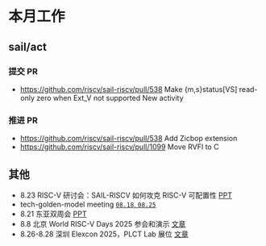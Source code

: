 # 本月工作

## sail/act

### 提交 PR
- <https://github.com/riscv/sail-riscv/pull/538> Make \{m,s\}status\[VS\] read-only zero when Ext_V not supported
New activity

### 推进 PR
- <https://github.com/riscv/sail-riscv/pull/538> Add Zicbop extension
- <https://github.com/riscv/sail-riscv/pull/1099> Move RVFI to C

## 其他

- 8.23 RISC-V 研讨会：SAIL-RISCV 如何攻克 RISC-V 可配置性 [PPT](https://github.com/trdthg/plct/blob/main/doc/sail/json-config/main.pdf)
- tech-golden-model meeting [`08.18`, `08.25`](https://docs.google.com/document/d/1f9ihMT8vcmgijmvebMiHttwSbw9eY_MKkR9ea3CNFCg)
- 8.21 东亚双周会 [PPT](https://docs.google.com/presentation/d/1wFh9WXinsaQhMQgQBXODzm8KRUB_JeGJuWgfOXwNeiA/edit?slide=id.g327cde8f41c_0_68#slide=id.g327cde8f41c_0_68)
- 8.8 北京 World RISC-V Days 2025 参会和演示 [文章](https://mp.weixin.qq.com/s/OW8OAXUPN-kWurjVjk2VsQ)
- 8.26-8.28 深圳 Elexcon 2025，PLCT Lab 展位 [文章](https://mp.weixin.qq.com/s/HqU26th_RpWFhKcK4IQLmQ)
